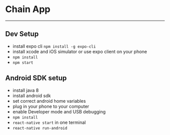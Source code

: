 # Chain App
---------------
## Dev Setup
- install expo cli `npm install -g expo-cli`
- install xcode and iOS simulator or use expo client on your phone
- `npm install`
- `npm start`

## Android SDK setup
- install java 8
- install android sdk
- set correct android home variables
- plug in your phone to your computer
- enable Developer mode and USB debugging
- `npm install`
- `react-native start` in one terminal
- `react-native run-android`
